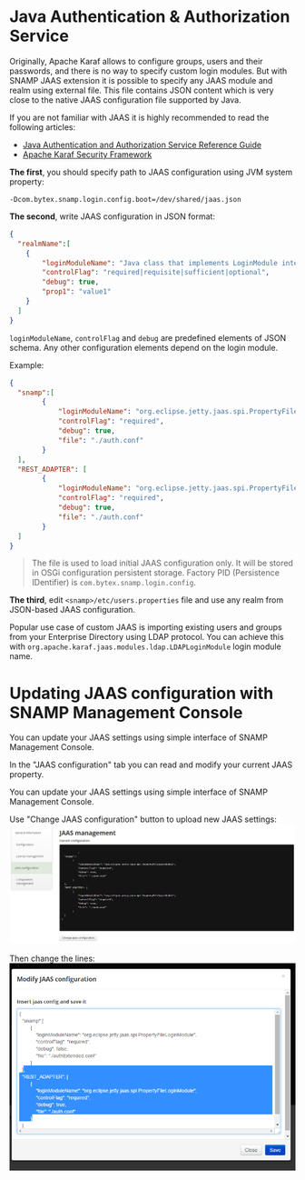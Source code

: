 Java Authentication & Authorization Service
====
Originally, Apache Karaf allows to configure groups, users and their passwords, and there is no way to specify custom login modules. But with SNAMP JAAS extension it is possible to specify any JAAS module and realm using external file. This file contains JSON content which is very close to the native JAAS configuration file supported by Java.

If you are not familiar with JAAS it is highly recommended to read the following articles:
* [Java Authentication and Authorization Service Reference Guide](http://docs.oracle.com/javase/7/docs/technotes/guides/security/jaas/JAASRefGuide.html)
* [Apache Karaf Security Framework](https://karaf.apache.org/manual/latest/developers-guide/security-framework.html)

**The first**, you should specify path to JAAS configuration using JVM system property:
```
-Dcom.bytex.snamp.login.config.boot=/dev/shared/jaas.json
```

**The second**, write JAAS configuration in JSON format:
```json
{
  "realmName":[
    {
        "loginModuleName": "Java class that implements LoginModule interface",
        "controlFlag": "required|requisite|sufficient|optional",
        "debug": true,
        "prop1": "value1"
    }
  ]
}
```
`loginModuleName`, `controlFlag` and `debug` are predefined elements of JSON schema. Any other configuration elements depend on the login module.

Example:
```json
{
  "snamp":[
        {
            "loginModuleName": "org.eclipse.jetty.jaas.spi.PropertyFileLoginModule",
            "controlFlag": "required",
            "debug": true,
            "file": "./auth.conf"
        }
  ],
  "REST_ADAPTER": [
        {
            "loginModuleName": "org.eclipse.jetty.jaas.spi.PropertyFileLoginModule",
            "controlFlag": "required",
            "debug": true,
            "file": "./auth.conf"
        }
  ]
}
```

> The file is used to load initial JAAS configuration only. It will be stored in OSGi configuration persistent storage. Factory PID (Persistence IDentifier) is `com.bytex.snamp.login.config`.

**The third**, edit `<snamp>/etc/users.properties` file and use any realm from JSON-based JAAS configuration.

Popular use case of custom JAAS is importing existing users and groups from your Enterprise Directory using LDAP protocol. You can achieve this with `org.apache.karaf.jaas.modules.ldap.LDAPLoginModule` login module name.

Updating JAAS configuration with SNAMP Management Console
===
You can update your JAAS settings using simple interface of SNAMP Management Console.

In the "JAAS configuration" tab you can read and modify your current JAAS property. 

You can update your JAAS settings using simple interface of SNAMP Management Console.

Use "Change JAAS configuration" button to upload new JAAS settings:
![JAAS Example](images/jaasWindow.png)

Then change the lines:
![JAAS Example](images/jaas.png)

